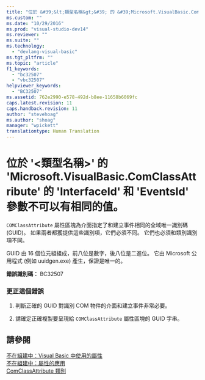 ```yaml
---
title: "位於 &#39;&lt;類型名稱&gt;&#39; 的 &#39;Microsoft.VisualBasic.ComClassAttribute&#39; 的 &#39;InterfaceId&#39; 和 &#39;EventsId&#39; 參數不可以有相同的值。 | Microsoft Docs"
ms.custom: ""
ms.date: "10/29/2016"
ms.prod: "visual-studio-dev14"
ms.reviewer: ""
ms.suite: ""
ms.technology: 
  - "devlang-visual-basic"
ms.tgt_pltfrm: ""
ms.topic: "article"
f1_keywords: 
  - "bc32507"
  - "vbc32507"
helpviewer_keywords: 
  - "BC32507"
ms.assetid: 762e2990-e578-492d-b8ee-11658b6069fc
caps.latest.revision: 11
caps.handback.revision: 11
author: "stevehoag"
ms.author: "shoag"
manager: "wpickett"
translationtype: Human Translation
---
```

# 位於 &#39;&lt;類型名稱&gt;&#39; 的 &#39;Microsoft.VisualBasic.ComClassAttribute&#39; 的 &#39;InterfaceId&#39; 和 &#39;EventsId&#39; 參數不可以有相同的值。
`COMClassAttribute` 屬性區塊為介面指定了和建立事件相同的全域唯一識別碼 \(GUID\)。 如果兩者都獲提供這些識別項，它們必須不同。 它們也必須和類別識別項不同。  
  
 GUID 由 16 個位元組組成，前八位是數字，後八位是二進位。 它由 Microsoft 公用程式 \(例如 uuidgen.exe\) 產生，保證是唯一的。  
  
 **錯誤識別碼：** BC32507  
  
### 更正這個錯誤  
  
1.  判斷正確的 GUID 對識別 COM 物件的介面和建立事件非常必要。  
  
2.  請確定正確複製要呈現給 `COMClassAttribute` 屬性區塊的 GUID 字串。  
  
## 請參閱  
 [不在組建中：Visual Basic 中使用的屬性](http://msdn.microsoft.com/zh-tw/22231318-8a40-49af-9245-e0aab723563b)   
 [不在組建中：屬性的應用](http://msdn.microsoft.com/zh-tw/2b1703ed-4437-49b3-bc0b-568094324f47)   
 [ComClassAttribute 類別](http://msdn.microsoft.com/zh-tw/5c2f0835-9210-47dc-bc59-5c1769953574)
